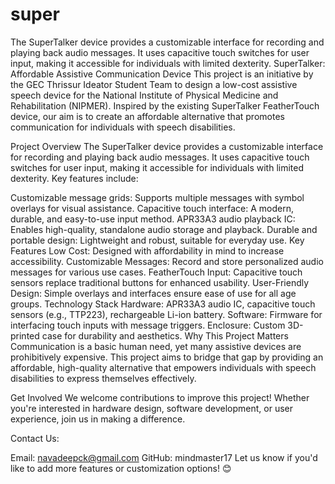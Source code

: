 # super
The SuperTalker device provides a customizable interface for recording and playing back audio messages. It uses capacitive touch switches for user input, making it accessible for individuals with limited dexterity.
SuperTalker: Affordable Assistive Communication Device
This project is an initiative by the GEC Thrissur Ideator Student Team to design a low-cost assistive speech device for the National Institute of Physical Medicine and Rehabilitation (NIPMER). Inspired by the existing SuperTalker FeatherTouch device, our aim is to create an affordable alternative that promotes communication for individuals with speech disabilities.

Project Overview
The SuperTalker device provides a customizable interface for recording and playing back audio messages. It uses capacitive touch switches for user input, making it accessible for individuals with limited dexterity. Key features include:

Customizable message grids: Supports multiple messages with symbol overlays for visual assistance.
Capacitive touch interface: A modern, durable, and easy-to-use input method.
APR33A3 audio playback IC: Enables high-quality, standalone audio storage and playback.
Durable and portable design: Lightweight and robust, suitable for everyday use.
Key Features
Low Cost: Designed with affordability in mind to increase accessibility.
Customizable Messages: Record and store personalized audio messages for various use cases.
FeatherTouch Input: Capacitive touch sensors replace traditional buttons for enhanced usability.
User-Friendly Design: Simple overlays and interfaces ensure ease of use for all age groups.
Technology Stack
Hardware: APR33A3 audio IC, capacitive touch sensors (e.g., TTP223), rechargeable Li-ion battery.
Software: Firmware for interfacing touch inputs with message triggers.
Enclosure: Custom 3D-printed case for durability and aesthetics.
Why This Project Matters
Communication is a basic human need, yet many assistive devices are prohibitively expensive. This project aims to bridge that gap by providing an affordable, high-quality alternative that empowers individuals with speech disabilities to express themselves effectively.

Get Involved
We welcome contributions to improve this project! Whether you're interested in hardware design, software development, or user experience, join us in making a difference.

Contact Us:

Email: navadeepck@gmail.com
GitHub: mindmaster17
Let us know if you'd like to add more features or customization options! 😊
